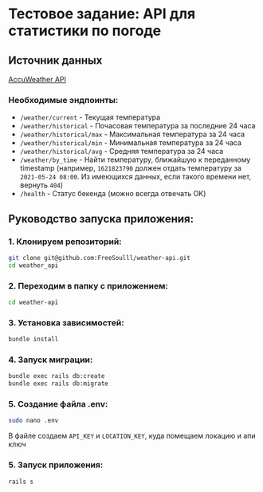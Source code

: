 # Тестовое задание: API для статистики по погоде

## Источник данных
[AccuWeather API](https://developer.accuweather.com/apis)

### Необходимые эндпоинты:
- `/weather/current` - Текущая температура
- `/weather/historical` - Почасовая температура за последние 24 часа
- `/weather/historical/max` - Максимальная температура за 24 часа
- `/weather/historical/min` - Минимальная температура за 24 часа
- `/weather/historical/avg` - Средняя температура за 24 часа
- `/weather/by_time` - Найти температуру, ближайшую к переданному timestamp (например, `1621823790` должен отдать температуру за `2021-05-24 08:00`. Из имеющихся данных, если такого времени нет, вернуть `404`)
- `/health` - Статус бекенда (можно всегда отвечать OK)

## Руководство запуска приложения:

### 1. Клонируем репозиторий:
```sh
git clone git@github.com:FreeSoulll/weather-api.git
cd weather_api
```

### 2. Переходим в папку с приложением:
```sh
cd weather-api
```

### 3. Установка зависимостей:
```sh
bundle install
```

### 4. Запуск миграции:
```sh
bundle exec rails db:create
bundle exec rails db:migrate
```


### 5. Создание файла .env:
```sh
sudo nano .env
```

В файле создаем `API_KEY` и `LOCATION_KEY`, куда помещаем локацию и апи ключ

### 5. Запуск приложения:
```sh
rails s
```
